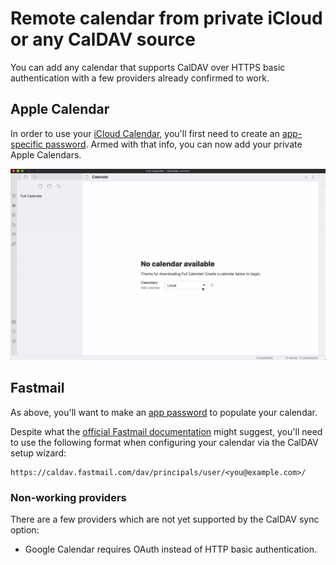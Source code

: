 # Remote calendar from private iCloud or any CalDAV source

You can add any calendar that supports CalDAV over HTTPS basic authentication with a few providers already confirmed to work.

## Apple Calendar

In order to use your [iCloud Calendar](https://www.icloud.com/calendar), you'll first need to create an [app-specific password](https://support.apple.com/en-us/HT204397). Armed with that info, you can now add your private Apple Calendars.

![](../assets/sync-setup-caldav.gif)

## Fastmail

As above, you'll want to make an [app password](https://www.fastmail.help/hc/en-us/articles/360058752854-App-passwords) to populate your calendar.

Despite what the [official Fastmail documentation](https://www.fastmail.help/hc/en-us/articles/1500000278342-Server-names-and-ports) might suggest, you'll need to use the following format when configuring your calendar via the CalDAV setup wizard:

```
https://caldav.fastmail.com/dav/principals/user/<you@example.com>/
```

### Non-working providers

There are a few providers which are not yet supported by the CalDAV sync option:

-   Google Calendar requires OAuth instead of HTTP basic authentication.

